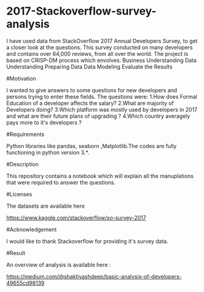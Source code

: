 # 2017-Stackoverflow-survey-analysis
I have used data from StackOverflow 2017 Annual Developers Survey, to get a closer look at the questions. This survey conducted on many developers and contains over 64,000 reviews, from all over the world.
The project is based on CRISP-DM process which envolves:
Business Understanding
Data Understanding
Preparing Data
Data Modeling
Evaluate the Results




#Motivation

I wanted to give answers to some questions for new developers and persons trying to enter these fields. The questions were: 1.How does Formal Education of a developer affects the salary? 2.What are majority of Developers doing? 3.Which platform was mostly used by developers in 2017 and what are their future plans of upgrading ? 4.Which country averagely pays more to it's developers ?

#Requirements

Python libraries like pandas, seaborn ,Matplotlib.The codes are fully functioning in python version 3.*.

#Description

This repository contains a notebook which will explain all the manuplations that were required to answer the questions.



#Licenses

The datasets are available here

https://www.kaggle.com/stackoverflow/so-survey-2017

#Acknowledgement

I would like to thank Stackoverflow for providing it's survey data.

#Result

An overview of analysis is available here :

https://medium.com/@shaktiyashdeep/basic-analysis-of-developers-49655cd98139
